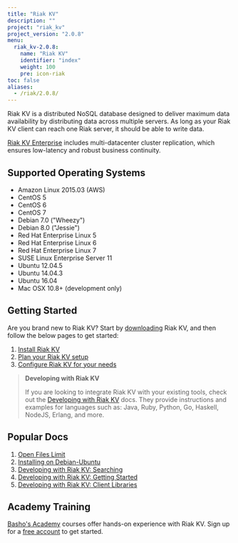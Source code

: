 ```yaml
---
title: "Riak KV"
description: ""
project: "riak_kv"
project_version: "2.0.8"
menu:
  riak_kv-2.0.8:
    name: "Riak KV"
    identifier: "index"
    weight: 100
    pre: icon-riak
toc: false
aliases:
  - /riak/2.0.8/
---
```


[aboutenterprise]: http://basho.com/contact/
[config index]: /riak/kv/2.0.8/configuring
[dev index]: /riak/kv/2.0.8/developing
[downloads]: /riak/kv/2.0.8/downloads/
[install index]: /riak/kv/2.0.8/setup/installing/
[plan index]: /riak/kv/2.0.8/setup/planning
[perf open files]: /riak/kv/2.0.8/using/performance/open-files-limit
[install debian & ubuntu]: /riak/kv/2.0.8/setup/installing/debian-ubuntu
[usage search]: /riak/kv/2.0.8/developing/usage/search
[getting started]: /riak/kv/2.0.8/developing/getting-started
[dev client libraries]: /riak/kv/2.0.8/developing/client-libraries



Riak KV is a distributed NoSQL database designed to deliver maximum data availability by distributing data across multiple servers. As long as your Riak KV client can reach one Riak server, it should be able to write data.

[Riak KV Enterprise][aboutenterprise] includes multi-datacenter cluster replication, which ensures low-latency and robust business continuity.

## Supported Operating Systems

- Amazon Linux 2015.03 (AWS)
- CentOS 5
- CentOS 6
- CentOS 7
- Debian 7.0 ("Wheezy")
- Debian 8.0 ("Jessie")
- Red Hat Enterprise Linux 5
- Red Hat Enterprise Linux 6
- Red Hat Enterprise Linux 7
- SUSE Linux Enterprise Server 11
- Ubuntu 12.04.5
- Ubuntu 14.04.3
- Ubuntu 16.04
- Mac OSX 10.8+ (development only)

## Getting Started

Are you brand new to Riak KV? Start by [downloading][downloads] Riak KV, and then follow the below pages to get started:

1. [Install Riak KV][install index]
2. [Plan your Riak KV setup][plan index]
3. [Configure Riak KV for your needs][config index]

>**Developing with Riak KV**
>
>If you are looking to integrate Riak KV with your existing tools, check out the [Developing with Riak KV][dev index] docs. They provide instructions and examples for languages such as: Java, Ruby, Python, Go, Haskell, NodeJS, Erlang, and more.

## Popular Docs

1. [Open Files Limit][perf open files]
2. [Installing on Debian-Ubuntu][install debian & ubuntu]
3. [Developing with Riak KV: Searching][usage search]
4. [Developing with Riak KV: Getting Started][getting started]
5. [Developing with Riak KV: Client Libraries][dev client libraries]

## Academy Training

[Basho's Academy](https://academy.basho.com) courses offer hands-on experience with Riak KV. Sign up for a [free account](https://academy.basho.com/users/sign_up) to get started.
